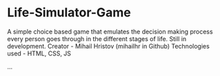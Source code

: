 # Life-Simulator-Game
A simple choice based game that emulates the decision making process every person goes through in the different stages of life.
Still in development.
Creator - Mihail Hristov (mihailhr in Github)
Technologies used - HTML, CSS, JS


...
